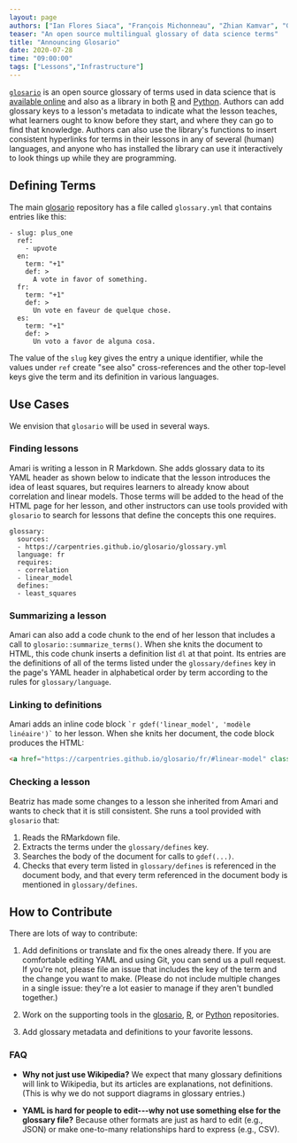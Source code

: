 ```yaml
---
layout: page
authors: ["Ian Flores Siaca", "François Michonneau", "Zhian Kamvar", "Greg Wilson"]
teaser: "An open source multilingual glossary of data science terms"
title: "Announcing Glosario"
date: 2020-07-28
time: "09:00:00"
tags: ["Lessons","Infrastructure"]
---
```


[`glosario`](https://github.com/carpentries/glosario) is an open source glossary of terms used in data science
that is [available online](https://carpentries.github.io/glosario/)
and also as a library in both [R](https://github.com/carpentries/glosario-r/)
and [Python](https://github.com/carpentries/glosario-py/).
Authors can add glossary keys to a lesson's metadata to indicate
what the lesson teaches,
what learners ought to know before they start,
and where they can go to find that knowledge.
Authors can also use the library's functions to insert consistent hyperlinks for terms in their lessons in any of several (human) languages,
and anyone who has installed the library can use it interactively to look things up while they are programming.

## Defining Terms

The main [glosario](https://github.com/carpentries/glosario) repository has a file called `glossary.yml`
that contains entries like this:

```
- slug: plus_one
  ref:
    - upvote
  en:
    term: "+1"
    def: >
      A vote in favor of something.
  fr:
    term: "+1"
    def: >
      Un vote en faveur de quelque chose.
  es:
    term: "+1"
    def: >
      Un voto a favor de alguna cosa.
```

The value of the `slug` key gives the entry a unique identifier,
while the values under `ref` create "see also" cross-references
and the other top-level keys give the term and its definition in various languages.

## Use Cases

We envision that `glosario` will be used in several ways.

### Finding lessons

Amari is writing a lesson in R Markdown.
She adds glossary data to its YAML header as shown below
to indicate that the lesson introduces the idea of least squares,
but requires learners to already know about correlation and linear models.
Those terms will be added to the head of the HTML page for her lesson,
and other instructors can use tools provided with `glosario`
to search for lessons that define the concepts this one requires.

```
glossary:
  sources:
  - https://carpentries.github.io/glosario/glossary.yml
  language: fr
  requires:
  - correlation
  - linear_model
  defines:
  - least_squares
```

### Summarizing a lesson

Amari can also add a code chunk to the end of her lesson
that includes a call to `glosario::summarize_terms()`.
When she knits the document to HTML,
this code chunk inserts a definition list `dl` at that point.
Its entries are the definitions of
all of the terms listed under the `glossary/defines` key
in the page's YAML header
in alphabetical order by term according to the rules for `glossary/language`.

### Linking to definitions

Amari adds an inline code block `` `r gdef('linear_model', 'modèle linéaire')` `` to her lesson.
When she knits her document,
the code block produces the HTML:

```html
<a href="https://carpentries.github.io/glosario/fr/#linear-model" class="glossary-definition">modèle linéaire</a>
```

### Checking a lesson

Beatriz has made some changes to a lesson she inherited from Amari and wants to check that it is still consistent.
She runs a tool provided with `glosario` that:

1.  Reads the RMarkdown file.
1.  Extracts the terms under the `glossary/defines` key.
1.  Searches the body of the document for calls to `gdef(...)`.
1.  Checks that every term listed in `glossary/defines` is referenced in the document body,
    and that every term referenced in the document body is mentioned in `glossary/defines`.

## How to Contribute

There are lots of way to contribute:

1.  Add definitions or translate and fix the ones already there.
    If you are comfortable editing YAML and using Git,
    you can send us a pull request.
    If you're not,
    please file an issue that includes the key of the term and the change you want to make.
    (Please do not include multiple changes in a single issue:
    they're a lot easier to manage if they aren't bundled together.)

2.  Work on the supporting tools in the [glosario](https://carpentries.github.io/glosario/),
    [R](https://github.com/carpentries/glosario-r/),
    or [Python](https://github.com/carpentries/glosario-py/) repositories.

3.  Add glossary metadata and definitions to your favorite lessons.

### FAQ

-   **Why not just use Wikipedia?**
    We expect that many glossary definitions will link to Wikipedia,
    but its articles are explanations, not definitions.
    (This is why we do not support diagrams in glossary entries.)

-   **YAML is hard for people to edit---why not use something else for the glossary file?**
    Because other formats are just as hard to edit (e.g., JSON)
    or make one-to-many relationships hard to express (e.g., CSV).
